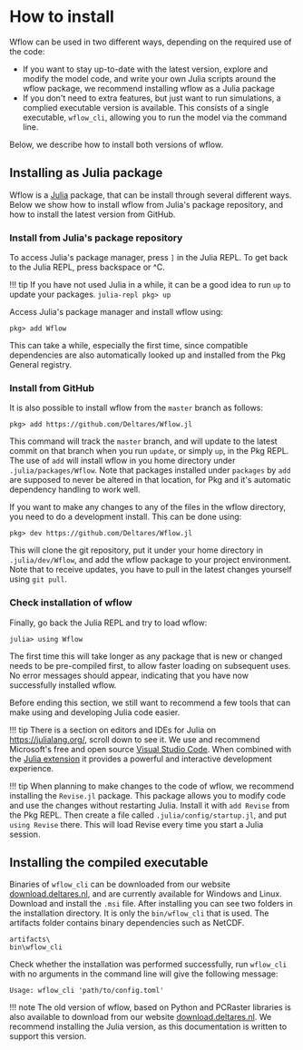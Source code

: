 # How to install

Wflow can be used in two different ways, depending on the required use of the code:

- If you want to stay up-to-date with the latest version, explore and modify the model code, and write your own Julia scripts around the wflow package, we recommend installing wflow as a Julia package
- If you don't need to extra features, but just want to run simulations, a complied executable version is available. This consists of a single executable, `wflow_cli`, allowing you to run the model via the command line. 

Below, we describe how to install both versions of wflow. 

## Installing as Julia package

Wflow is a [Julia](https://julialang.org/) package, that can be install through several 
different ways. Below we show how to install wflow from Julia's package repository, and
how to install the latest version from GitHub. 

### Install from Julia's package repository 

To access Julia's package manager, press `]` in the Julia REPL.  To get back to the Julia 
REPL, press backspace or ^C. 

!!! tip
    If you have not used Julia in a while, it can be a good idea to run `up` to update your
    packages.
    ```julia-repl
    pkg> up
    ```

Access Julia's package manager and install wflow using:
```julia-repl
pkg> add Wflow
```

This can take a while, especially the first time, since compatible dependencies are also
automatically looked up and installed from the Pkg General registry. 

### Install from GitHub

It is also possible to install wflow from the `master` branch as follows:

```julia-repl
pkg> add https://github.com/Deltares/Wflow.jl
```

This command will track the `master` branch, and will update to the latest commit on that
branch when you run `update`, or simply `up`, in the Pkg REPL. The use of `add` will install
wflow in you home directory under `.julia/packages/Wflow`. Note that packages installed
under `packages` by `add` are supposed to never be altered in that location, for Pkg and
it's automatic dependency handling to work well. 

If you want to make any changes to any of the files in the wflow directory, you need to do 
a development install. This can be done using:

```julia-repl
pkg> dev https://github.com/Deltares/Wflow.jl
```

This will clone the git repository, put it under your home directory in `.julia/dev/Wflow`,
and add the wflow package to your project environment. Note that to receive updates, you
have to pull in the latest changes yourself using `git pull`.

### Check installation of wflow

Finally, go back the Julia REPL and try to load wflow:

```julia-repl
julia> using Wflow
```

The first time this will take longer as any package that is new or changed needs to be
pre-compiled first, to allow faster loading on subsequent uses. No error messages should 
appear, indicating that you have now successfully installed wflow. 

Before ending this section, we still want to recommend a few tools that can make using and
developing Julia code easier.

!!! tip
    There is a section on editors and IDEs for Julia on https://julialang.org/, scroll down to
    see it. We use and recommend Microsoft's free and open source [Visual Studio
    Code](https://code.visualstudio.com/). When combined with the [Julia
    extension](https://www.julia-vscode.org/) it provides a powerful and interactive development
    experience.

!!! tip
    When planning to make changes to the code of wflow, we recommend installing the `Revise.jl`
    package. This package allows you to modify code and use the changes without restarting 
    Julia. Install it with `add Revise` from the Pkg REPL. Then create a file called
    `.julia/config/startup.jl`, and put `using Revise` there. This will load Revise every 
    time you start a Julia session.

## Installing the compiled executable

Binaries of `wflow_cli` can be downloaded from our website
[download.deltares.nl](https://download.deltares.nl/en/download/wflow/), and are currently
available for Windows and Linux. Download and install the `.msi` file. 
After installing you can see two folders in the installation directory. It is only the
`bin/wflow_cli` that is used. The artifacts folder contains binary dependencies such as
NetCDF.

```
artifacts\
bin\wflow_cli
```

Check whether the installation was performed successfully, run `wflow_cli` with no 
arguments in the command line will give the following message:

```
Usage: wflow_cli 'path/to/config.toml'
```


!!! note
    The old version of wflow, based on Python and PCRaster libraries is also available to
    download from our website [download.deltares.nl](https://download.deltares.nl/en/download/wflow/).
    We recommend installing the Julia version, as this documentation is written to support
    this version. 




